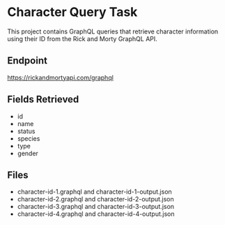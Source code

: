 # Character Query Task

This project contains GraphQL queries that retrieve character information using their ID from the Rick and Morty GraphQL API.

## Endpoint
https://rickandmortyapi.com/graphql

## Fields Retrieved
- id
- name
- status
- species
- type
- gender

## Files
- character-id-1.graphql and character-id-1-output.json
- character-id-2.graphql and character-id-2-output.json
- character-id-3.graphql and character-id-3-output.json
- character-id-4.graphql and character-id-4-output.json
